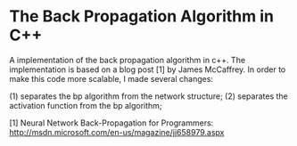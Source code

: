 The Back Propagation Algorithm in C++
==========================

A implementation of the back propagation algorithm in c++. The implementation is based on a blog post [1] by James McCaffrey. In order to make this code more scalable, I made several changes:

(1) separates the bp algorithm from the network structure;
(2) separates the activation function from the bp algorithm;


[1] Neural Network Back-Propagation for Programmers: http://msdn.microsoft.com/en-us/magazine/jj658979.aspx



